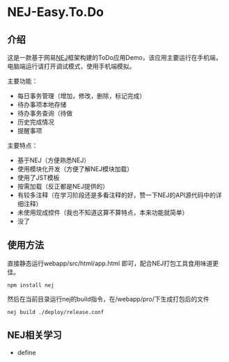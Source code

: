# NEJ-Easy.To.Do

## 介绍

这是一款基于网易[NEJ](https://github.com/genify/nej)框架构建的ToDo应用Demo，该应用主要运行在手机端，电脑端运行请打开调试模式，使用手机端模拟。

主要功能：

- 每日事务管理（增加，修改，删除，标记完成）
- 待办事项本地存储
- 待办事务查询（待做
- 历史完成情况
- 提醒事项



主要特点：

- 基于NEJ（方便熟悉NEJ）
- 使用模块化开发（方便了解NEJ模块加载）
- 使用了JST模板
- 按需加载（反正都是NEJ提供的）
- 有较多注释（在学习阶段还是多看注释的好，赞一下NEJ的API源代码中的详细注释）
- 未使用现成控件（我也不知道这算不算特点，本来功能就简单）
- 没了



## 使用方法

直接静态运行webapp/src/html/app.html 即可，配合NEJ打包工具食用味道更佳。

```
npm install nej
```

然后在当前目录运行nej的build指令，在/webapp/pro/下生成打包后的文件

```
nej build ./deploy/release.conf
```



## NEJ相关学习

- define

